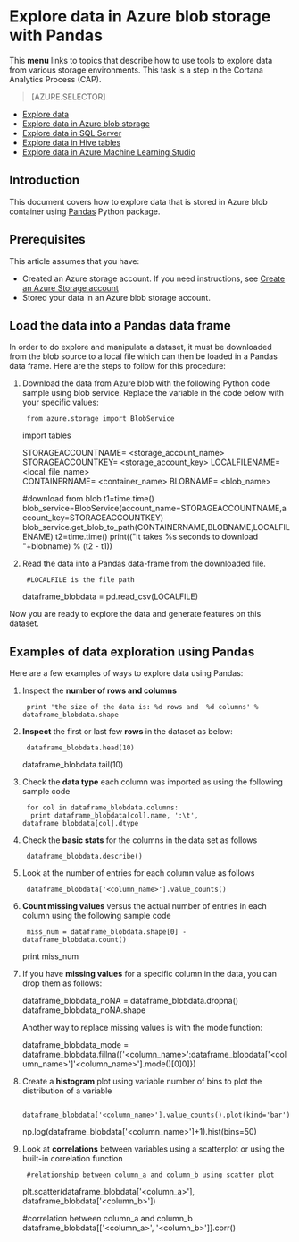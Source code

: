 <properties 
    pageTitle="Explore data in Azure blob storage with Pandas | Microsoft Azure" 
    description="How to explore data that is stored in Azure blob container using Pandas." 
    services="machine-learning,storage" 
    documentationCenter="" 
    authors="bradsev" 
    manager="paulettm" 
    editor="cgronlun" />

<tags 
    ms.service="machine-learning" 
    ms.workload="data-services" 
    ms.tgt_pltfrm="na" 
    ms.devlang="na" 
    ms.topic="article" 
    ms.date="10/20/2015" 
    ms.author="fashah;garye;bradsev" /> 

# Explore data in Azure blob storage with Pandas
This **menu** links to topics that describe how to use tools to explore data from various storage environments. This task is a step in the Cortana Analytics Process (CAP).

> [AZURE.SELECTOR]
- [Explore data](../articles/machine-learning/machine-learning-data-science-explore-data.md)
- [Explore data in Azure blob storage](../articles/machine-learning/machine-learning-data-science-explore-data-blob.md)
- [Explore data in SQL Server](../articles/machine-learning/machine-learning-data-science-explore-data-sql-server.md)
- [Explore data in Hive tables](../articles/machine-learning/machine-learning-data-science-explore-data-hive-tables.md)
- [Explore data in Azure Machine Learning Studio](https://azure.microsoft.com/documentation/videos/preprocessing-data-in-azure-ml-studio/)

## Introduction
This document covers how to explore data that is stored in Azure blob container using [Pandas](http://pandas.pydata.org/) Python package.

## Prerequisites
This article assumes that you have:

* Created an Azure storage account. If you need instructions, see [Create an Azure Storage account](../hdinsight-get-started.md#storage)
* Stored your data in an Azure blob storage account.

## Load the data into a Pandas data frame
In order to do explore and manipulate a dataset, it must be downloaded from the blob source to a local file which can then be loaded in a Pandas data frame. Here are the steps to follow for this procedure:

1. Download the data from Azure blob with the following Python code sample using blob service. Replace the variable in the code below with your specific values: 

        from azure.storage import BlobService
     import tables

     STORAGEACCOUNTNAME= <storage_account_name>
     STORAGEACCOUNTKEY= <storage_account_key>
     LOCALFILENAME= <local_file_name>        
     CONTAINERNAME= <container_name>
     BLOBNAME= <blob_name>

     #download from blob
     t1=time.time()
     blob_service=BlobService(account_name=STORAGEACCOUNTNAME,account_key=STORAGEACCOUNTKEY)
     blob_service.get_blob_to_path(CONTAINERNAME,BLOBNAME,LOCALFILENAME)
     t2=time.time()
     print(("It takes %s seconds to download "+blobname) % (t2 - t1))



1. Read the data into a Pandas data-frame from the downloaded file.

        #LOCALFILE is the file path    
     dataframe_blobdata = pd.read_csv(LOCALFILE)


Now you are ready to explore the data and generate features on this dataset.

## <a name="blob-dataexploration"></a>Examples of data exploration using Pandas
Here are a few examples of ways to explore data using Pandas:

1. Inspect the **number of rows and columns** 

        print 'the size of the data is: %d rows and  %d columns' % dataframe_blobdata.shape
2. **Inspect** the first or last few **rows** in the dataset as below:

        dataframe_blobdata.head(10)

     dataframe_blobdata.tail(10)
3. Check the **data type** each column was imported as using the following sample code

        for col in dataframe_blobdata.columns:
         print dataframe_blobdata[col].name, ':\t', dataframe_blobdata[col].dtype
4. Check the **basic stats** for the columns in the data set as follows

        dataframe_blobdata.describe()
5. Look at the number of entries for each column value as follows

        dataframe_blobdata['<column_name>'].value_counts()
6. **Count missing values** versus the actual number of entries in each column using the following sample code

        miss_num = dataframe_blobdata.shape[0] - dataframe_blobdata.count()
     print miss_num
7. If you have **missing values** for a specific column in the data, you can drop them as follows:

     dataframe_blobdata_noNA = dataframe_blobdata.dropna()
  dataframe_blobdata_noNA.shape

   Another way to replace missing values is with the mode function:

     dataframe_blobdata_mode = dataframe_blobdata.fillna({'<column_name>':dataframe_blobdata['<column_name>']'<column_name>'].mode()[0]0]})        

8. Create a **histogram** plot using variable number of bins to plot the distribution of a variable    

        dataframe_blobdata['<column_name>'].value_counts().plot(kind='bar')

     np.log(dataframe_blobdata['<column_name>']+1).hist(bins=50)
9. Look at **correlations** between variables using a scatterplot or using the built-in correlation function

        #relationship between column_a and column_b using scatter plot
     plt.scatter(dataframe_blobdata['<column_a>'], dataframe_blobdata['<column_b>'])

     #correlation between column_a and column_b
     dataframe_blobdata[['<column_a>', '<column_b>']].corr()

